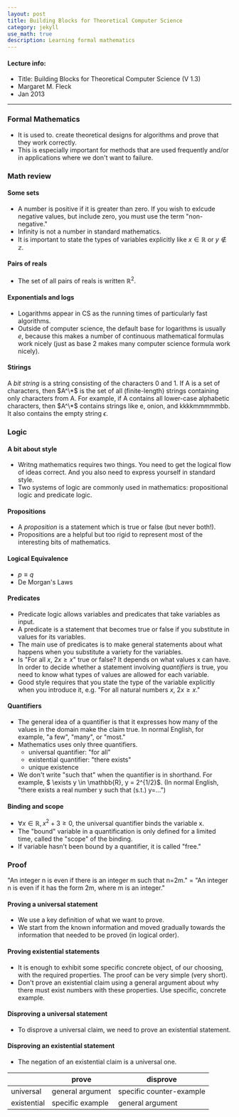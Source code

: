```yaml
---
layout: post
title: Building Blocks for Theoretical Computer Science
category: jekyll 
use_math: true
description: Learning formal mathematics
---
```


#### Lecture info:
- Title: Building Blocks for Theoretical Computer Science (V 1.3)
- Margaret M. Fleck
- Jan 2013

----------

### Formal Mathematics
- It is used to. create theoretical designs for algorithms and prove that they work correctly.
- This is especially important for methods that are used frequently and/or in applications where we don't want to failure.

### Math review
#### Some sets
- A number is positive if it is greater than zero. If you wish to exlcude negative values, but include zero, you must use the term "non-negative."
- Infinity is not a number in standard mathematics.
- It is important to state the types of variables explicitly like $x \in \mathbb{R}$ or $y \notin \mathbb{z}$.

#### Pairs of reals
- The set of all pairs of reals is written $\mathbb{R}^2$. 

#### Exponentials and logs
- Logarithms appear in CS as the running times of particularly fast algorithms.
- Outside of computer science, the default base for logarithms is usually $e$, because this makes a number of continuous mathematical formulas work nicely (just as base 2 makes many computer science formula work nicely).

#### Stirings
A *bit string* is a string consisting of the characters 0 and 1. If A is a set of characters, then $A^\*$ is the set of all (finite-length) strings containing only characters from A. For example, if A contains all lower-case alphabetic characters, then $A^\*$ contains strings like e, onion, and kkkkmmmmmbb. It also contains the empty string $\epsilon$.

### Logic
#### A bit about style
- Writng mathematics requires two things. You need to get the logical flow of ideas correct. And you also need to express yourself in standard style.
- Two systems of logic are commonly used in mathematics: propositional logic and predicate logic.

#### Propositions
- A *proposition* is a statement which is true or false (but never both!).
- Propositions are a helpful but too rigid to represent most of the interesting bits of mathematics.

#### Logical Equivalence
- $p \equiv q$
- De Morgan's Laws

#### Predicates
- Predicate logic allows variables and predicates that take variables as input.
- A predicate is a statement that becomes true or false if you substitute in values for its variables. 
- The main use of predicates is to make general statements about what happens when you substitute a variety for the variables.
- Is "For all $x$, $2x \geq x$" true or false? It depends on what values x can have. In order to decide whether a statement involving *quantifiers* is true, you need to know what types of values are allowed for each variable.
- Good style requires that you state the type of the variable explicitly when you introduce it, e.g. "For all natural numbers $x$, $2x \geq x$."

#### Quantifiers
- The general idea of a quantifier is that it expresses how many of the values in the domain make the claim true. In normal English, for example, "a few", "many", or "most."
- Mathematics uses only three quantifiers.
	- universal quantifier: "for all"
	- existential quantifier: "there exists"
	- unique existence
- We don't write "such that" when the quantifier is in shorthand. For example, $	\exists y \in \mathbb{R}, y = 2^{1/2}$. (In normal English, "there exists a real number y such that (s.t.) y=...")

#### Binding and scope
- $\forall x \in \mathbb{R}, x^2 + 3 \geq 0$, the universal quantifier binds the variable x.
- The "bound" variable in a quantification is only defined for a limited time, called the "scope" of the binding.
- If variable hasn't been bound by a quantifier, it is called "free."

### Proof
"An integer n is even if there is an integer m such that n=2m."
= "An integer n is even if it has the form 2m, where m is an integer."

#### Proving a universal statement
- We use a key definition of what we want to prove.
- We start from the known information and moved gradually towards the information that needed to be proved (in logical order).

#### Proving existential statements
- It is enough to exhibit some specific concrete object, of our choosing, with the required properties. The proof can be very simple (very short).
- Don't prove an existential claim using a general argument about why there must exist numbers with these properties. Use specific, concrete example. 

#### Disproving a universal statement
- To disprove a universal claim, we need to prove an existential statement.

#### Disproving an existential statement
- The negation of an existential claim is a universal one.

|             | prove            | disprove                 |
|-------------|------------------|--------------------------|
| universal   | general argument | specific counter-example |
| existential | specific example | general argument         |



